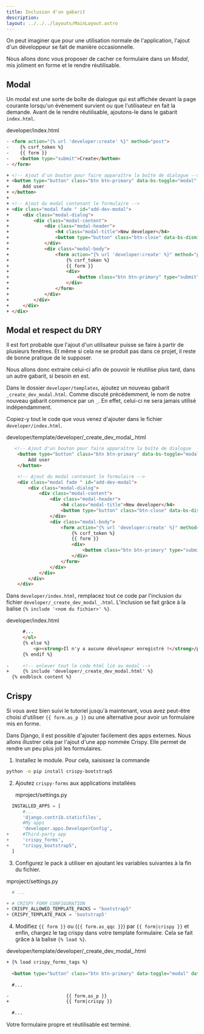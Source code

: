 ```yaml
---
title: Inclusion d'un gabarit
description: 
layout: ../../../layouts/MainLayout.astro
---
```


On peut imaginer que pour une utilisation normale de l'application, l'ajout d'un développeur se fait de manière occasionnelle.

Nous allons donc vous proposer de cacher ce formulaire dans un _Modal_, mis joliment en forme et le rendre réutilisable.

## Modal

Un modal est une sorte de boîte de dialogue qui est affichée devant la page courante lorsqu'un évènement survient ou que l'utilisateur en fait la demande. Avant de le rendre réutilisable, ajoutons-le dans le gabarit `index.html`.

<div class="path">developer/index.html</div>

``` html
- <form action="{% url 'developer:create' %}" method="post"> 
-    {% csrf_token %} 
-    {{ form }} 
-    <button type="submit">Create</button>
- </form>

+ <!-- Ajout d'un bouton pour faire apparaître la boîte de dialogue -->
+ <button type="button" class="btn btn-primary" data-bs-toggle="modal" data-bs-target="#add-dev-modal">
+     Add user
+ </button>
+
+ <!-- Ajout du modal contenant le formulaire -->
+ <div class="modal fade " id="add-dev-modal">
+     <div class="modal-dialog">
+         <div class="modal-content">
+             <div class="modal-header">
+                 <h4 class="modal-title">New developer</h4>
+                 <button type="button" class="btn-close" data-bs-dismiss="modal"></button>
+             </div>
+             <div class="modal-body">
+                 <form action="{% url 'developer:create' %}" method="post">
+                     {% csrf_token %}
+                     {{ form }}
+                     <div>
+                         <button class="btn btn-primary" type="submit">Créer</button>
+                     </div>
+                 </form>
+             </div>
+         </div>
+     </div>
+ </div>
```

## Modal et respect du DRY

Il est fort probable que l'ajout d'un utilisateur puisse se faire à partir de plusieurs fenêtres. Et même si cela ne se produit pas dans ce projet, il reste de bonne pratique de le supposer.

Nous allons donc extraire celui-ci afin de pouvoir le réutilise plus tard, dans un autre gabarit, si besoin en est.

Dans le dossier `developer/templates`, ajoutez un nouveau gabarit `_create_dev_modal.html`. Comme discuté précédemment, le nom de notre nouveau gabarit commence par un `_`. En effet, celui-ci ne sera jamais utilisé indépendamment.

Copiez-y tout le code que vous venez d'ajouter dans le fichier `developer/index.html`.

<div class="path">developer/template/developer/_create_dev_modal_.html</div>

``` html
   <!-- Ajout d'un bouton pour faire apparaître la boîte de dialogue  -->
    <button type="button" class="btn btn-primary" data-bs-toggle="modal" data-bs-target="#add-dev-modal">
        Add user
    </button>

    <!-- Ajout du modal contenant le formulaire -->
    <div class="modal fade " id="add-dev-modal">
        <div class="modal-dialog">
            <div class="modal-content">
                <div class="modal-header">
                    <h4 class="modal-title">New developer</h4>
                    <button type="button" class="btn-close" data-bs-dismiss="modal"></button>
                </div>
                <div class="modal-body">
                    <form action="{% url 'developer:create' %}" method="post">
                        {% csrf_token %}
                        {{ form }}
                        <div>
                            <button class="btn btn-primary" type="submit">Créer</button>
                        </div>
                    </form>
                </div>
            </div>
        </div>
    </div> 
```

Dans `developer/index.html`, remplacez tout ce code par l'inclusion du fichier `developer/_create_dev_modal_.html`. L'inclusion se fait grâce à la balise `{% include '<nom du fichier>' %}`.

<div class="path">developer/index.html</div>

```html
      #...
      </ul>
      {% else %}
          <p><strong>Il n'y a aucune dévelopeur enregistré !</strong>/p>
      {% endif %}
  
-     <!-- enlever tout le code html lié au modal -->
+     {% include 'developer/_create_dev_modal.html' %}
  {% endblock content %}
```

## Crispy

Si vous avez bien suivi le tutoriel jusqu'à maintenant, vous avez peut-être choisi d'utiliser `{{ form.as_p }}` ou une alternative pour avoir un formulaire mis en forme.

Dans Django, il est possible d'ajouter facilement des apps externes. Nous allons illustrer cela par l'ajout d'une app nommée Crispy. Elle permet de rendre un peu plus joli les formulaires.

1. Installez le module. Pour cela, saisissez la commande 
  ``` bash 
  python -m pip install crispy-bootstrap5
  ```
2. Ajoutez `crispy-forms` aux applications installées
   
   <div class="path">mproject/settings.py</div>

```python
  INSTALLED_APPS = [                 
      #...
      'django.contrib.staticfiles',
      #My apps
      'developer.apps.DeveloperConfig',
+     #Third-party app       
+     'crispy_forms',
+     "crispy_bootstrap5",
  ]
```
3. Configurez le pack à utiliser en ajoutant les variables suivantes à la fin du fichier.

<div class="path">mproject/settings.py</div>

``` python
  # ...

+ # CRISPY FORM CONFIGURATION
+ CRISPY_ALLOWED_TEMPLATE_PACKS = "bootstrap5"
+ CRISPY_TEMPLATE_PACK = 'bootstrap5'
```

4. Modifiez `{{ form }}` ou (`{{ form.as_qqc }}`) par `{{ form|crispy }}` et enfin, chargez le tag crispy dans votre template formulaire. Cela se fait grâce à la balise `{% load %}`.

<div class="path">developer/template/developer/_create_dev_modal_.html</div>
   
```html    
+ {% load crispy_forms_tags %}
  
  <button type="button" class="btn btn-primary" data-toggle="modal" data-target="#add-dev-modal">Add user</button>
  
  #...

-                     {{ form.as_p }}
+                     {{ form|crispy }}
  
  #...
```

Votre formulaire propre et réutilisable est terminé.
